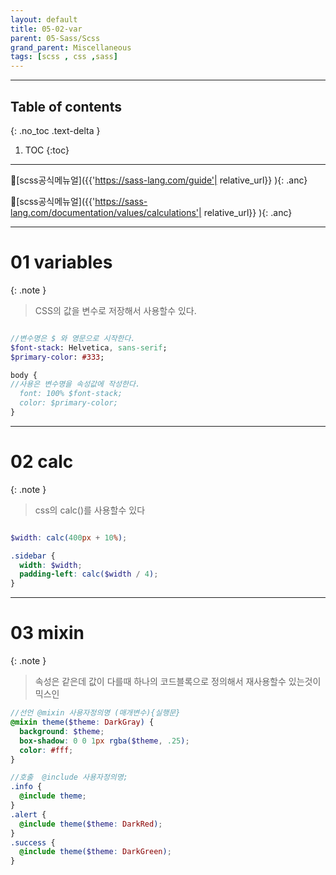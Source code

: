 ```yaml
---
layout: default
title: 05-02-var
parent: 05-Sass/Scss
grand_parent: Miscellaneous
tags: [scss , css ,sass]
---
```

 
---
 ## Table of contents
 {: .no_toc .text-delta }

 1. TOC
{:toc}

---

🔗[scss공식메뉴얼]({{'https://sass-lang.com/guide'| relative_url}} ){: .anc}

🔗[scss공식메뉴얼]({{'https://sass-lang.com/documentation/values/calculations'| relative_url}} ){: .anc}


---

# 01 variables 

{: .note }
>
> CSS의 값을 변수로 저장해서 사용할수 있다.
>

```sass

//변수명은 $ 와 영문으로 시작한다.
$font-stack: Helvetica, sans-serif;
$primary-color: #333;

body {
//사용은 변수명을 속성값에 작성한다.
  font: 100% $font-stack;
  color: $primary-color;
}

```
---

# 02 calc
{: .note }
>
> css의 calc()를 사용할수 있다
>

```scss

$width: calc(400px + 10%);

.sidebar {
  width: $width;
  padding-left: calc($width / 4);
}

```

---
# 03 mixin


{: .note }
>
> 속성은 같은데 값이 다를때 하나의 코드블록으로 정의해서 재사용할수 있는것이 믹스인
>

```scss
//선언 @mixin 사용자정의명 (매개변수){실행문}
@mixin theme($theme: DarkGray) {
  background: $theme;
  box-shadow: 0 0 1px rgba($theme, .25);
  color: #fff;
}

//호출  @include 사용자정의명;
.info {
  @include theme;
}
.alert {
  @include theme($theme: DarkRed);
}
.success {
  @include theme($theme: DarkGreen);
}

```



